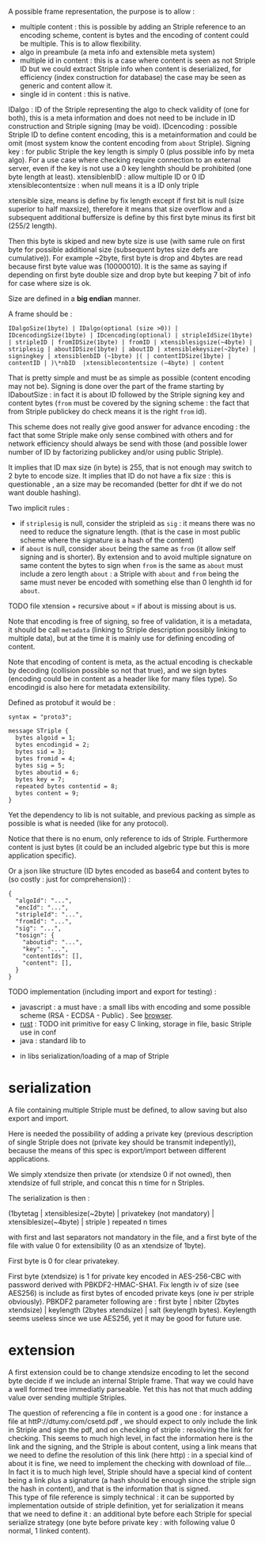 
A possible frame representation, the purpose is to allow :
  - multiple content : this is possible by adding an Striple reference to an encoding scheme, content is bytes and the encoding of content could be multiple. This is to allow flexibility.
  - algo in preambule (a meta info and extensible meta system)
  - multiple id in content : this is a case where content is seen as not Striple ID but we could extract Striple info when content is deserialized, for efficiency (index construction for database) the case may be seen as generic and content allow it.
  - single id in content : this is native.

IDalgo : ID of the Striple representing the algo to check validity of (one for both), this is a meta information and does not need to be include in ID construction and Striple signing (may be void).
IDcencoding : possible Striple ID to define content encoding, this is a metainformation and could be omit (most system know the content encoding from `about` Striple).
Signing key : for public Striple the key length is simply 0 (plus possible info by meta algo). For a use case where checking require connection to an external server, even if the key is not use a 0 key lenghth should be prohibited (one byte length at least).
xtensiblenbID : allow multiple ID or 0 ID
xtensiblecontentsize : when null means it is a ID only triple

xtensible size, means is define by fix length except if first bit is null (size superior to half maxsize), therefore it means that size overflow and a subsequent additional buffersize is define by this first byte minus its first bit (255/2 length).

Then this byte is skiped and new byte size is use (with same rule on first byte for possible additional size (subsequent bytes size defs are cumulative)).
For example ~2byte, first byte is drop and 4bytes are read because first byte value was (10000010).
It is the same as saying if depending on first byte double size and drop byte but keeping 7 bit of info for case where size is ok.

Size are defined in a **big endian** manner.

A frame should be :

```
IDalgoSize(1byte) | IDalgo(optional (size >0)) | IDcencodingSize(1byte) | IDcencoding(optional) | stripleIdSize(1byte) | stripleID | fromIDSize(1byte) | fromID | xtensiblesigsize(~4byte) | striplesig | aboutIDSize(1byte) | aboutID | xtensiblekeysize(~2byte) | signingkey | xtensiblenbID (~1byte) |( | contentIDSize(1byte) | contentID | )\*nbID  |xtensiblecontentsize (~4byte) | content
```

That is pretty simple and must be as simple as possible (content encoding may not be).
Signing is done over the part of the frame starting by IDaboutSize : in fact it is about ID followed by the Striple signing key and content bytes (`from` must be covered by the signing scheme : the fact that from Striple publickey do check means it is the right `from` id).

This scheme does not really give good answer for advance encoding : the fact that some Striple make only sense combined with others and for network efficiency should always be send with those (and possible lower number of ID by factorizing publickey and/or using public Striple).

It implies that ID max size (in byte) is 255, that is not enough may switch to 2 byte to encode size.
It implies that ID do not have a fix size : this is questionable , an a size may be recomanded (better for dht if we do not want double hashing).

Two implicit rules : 
  - if `striplesig` is null, consider the stripleid as `sig` : it means there was no need to reduce the signature length. (that is the case in most public scheme where the signature is a hash of the content)
  - if `about` is null, consider `about` being the same as `from` (it allow self signing and is shorter). By extension and to avoid multiple signature on same content the bytes to sign when `from` is the same as `about` must include a zero length `about` : a Striple with `about` and `from` being the same must never be encoded with something else than 0 lenghth id for `about`. 

TODO file xtension + recursive about = if about is missing about is us.


Note that encoding is free of signing, so free of validation, it is a metadata, it should be call `metadata` (linking to Striple description possibly linking to multiple data), but at the time it is mainly use for defining encoding of content.

Note that encoding of content is meta, as the actual encoding is checkable by decoding (collision possible so not that true), and we sign bytes (encoding could be in content as a header like for many files type). So encodingid is also here for metadata extensibility.

Defined as protobuf it would be :
```
syntax = "proto3";

message STriple {
  bytes algoid = 1;
  bytes encodingid = 2;
  bytes sid = 3;
  bytes fromid = 4;
  bytes sig = 5;
  bytes aboutid = 6;
  bytes key = 7;
  repeated bytes contentid = 8;
  bytes content = 9;
}
```
Yet the dependency to lib is not suitable, and previous packing as simple as possible is what is needed (like for any protocol).


Notice that there is no enum, only reference to ids of Striple. Furthermore content is just bytes (it could be an included algebric type but this is more application specific).

Or a json like structure (ID bytes encoded as base64 and content bytes to (so costly : just for comprehension)) :
```
{
  "algoId": "...",
  "encId": "...",
  "stripleId": "...",
  "fromId": "...",
  "sig": "...",
  "tosign": {
    "aboutid": "...",
    "key": "...",
    "contentIds": [],
    "content": [],
  }
}
```

TODO implementation (including import and export for testing) : 
- javascript : a must have : a small libs with encoding and some possible scheme (RSA - ECDSA - Public) . See [browser](./browser.md).
- [rust](https://github.com/cheme/rust-striple) : TODO init primitive for easy C linking, storage in file, basic Striple use in conf
- java : standard lib to
+ in libs serialization/loading of a map of Striple


# serialization

A file containing multiple Striple must be defined, to allow saving but also export and import.

Here is needed the possibility of adding a private key (previous description of single Striple does not (private key should be transmit indepently)), because the means of this spec is export/import between different applications.

We simply xtendsize then private (or xtendsize 0 if not owned), then xtendsize of full striple, and concat this n time for n Striples.

The serialization is then :

(1bytetag | xtensiblesize(~2byte) | privatekey (not mandatory) | xtensiblesize(~4byte) | striple ) repeated n times

with first and last separators not mandatory in the file, and a first byte of the file with value 0 for extensibility (0 as an xtendsize of 1byte).

First byte is 0 for clear privatekey.

First byte (xtendsize) is 1 for private key encoded in AES-256-CBC with password derived with PBKDF2-HMAC-SHA1. Fix length iv of size (see AES256) is include as first bytes of encoded private keys (one iv per striple obviously). PBKDF2 parameter following are : first byte | nbiter (2bytes xtendsize) | keylength (2bytes xtendsize) | salt (keylength bytes).
Keylength seems useless since we use AES256, yet it may be good for future use.

# extension

A first extension could be to change xtendsize encoding to let the second byte decide if we include an internal Striple frame. That way we could have a well formed tree immediatly parseable. Yet this has not that much adding value over sending multiple Striples.

The question of referencing a file in content is a good one : for instance a file at httP://dtumy.com/csetd.pdf , we should expect to only include the link in Striple and sign the pdf, and on checking of striple : resolving the link for checking. This seems to much high level, in fact the information here is the link and the signing, and the Striple is about content, using a link means that we need to define the resolution of this link (here http) : in a special kind of about it is fine, we need to implement the checking with download of file... In fact it is to much high level, Striple should have a special kind of content being a link plus a signature (a hash should be enough since the striple sign the hash in content), and that is the information that is signed.  
This type of file reference is simply technical : it can be supported by implementation outside of striple definition, yet for serialization it means that we need to define it : an additional byte before each Striple for special serialize strategy (one byte before private key : with following value 0 normal, 1 linked content).  

